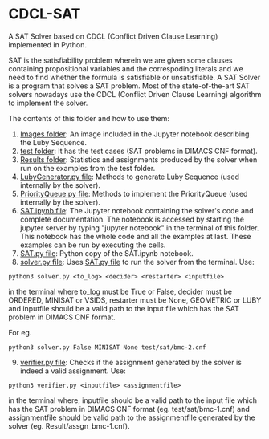 # CDCL-SAT
A SAT Solver based on CDCL (Conflict Driven Clause Learning) implemented in Python.

SAT is the satisfiability problem wherein we are given some clauses containing propositional variables and the correspoding literals and we need to find whether 
the formula is satisfiable or unsatisfiable. A SAT Solver is a program that solves a SAT problem. Most of the state-of-the-art SAT solvers nowadays use the 
CDCL (Conflict Driven Clause Learning) algorithm to implement the solver.


The contents of this folder and how to use them:

1. [Images folder](Images): An image included in the Jupyter notebook describing the Luby Sequence.
2. [test folder](test): It has the test cases (SAT problems in DIMACS CNF format).
3. [Results folder](Results): Statistics and assignments produced by the solver when run on the examples from the test folder.
4. [LubyGenerator.py file](LubyGenerator.py): Methods to generate Luby Sequence (used internally by the solver).
5. [PriorityQueue.py file](PriorityQueue.py): Methods to implement the PriorityQueue (used internally by the solver).
6. [SAT.ipynb file](SAT.ipynb): The Jupyter notebook containing the solver's code and complete documentation. The notebook is accessed by starting 
the jupyter server by typing "jupyter notebook" in the terminal of this folder. This notebook has the whole code and all the examples at last. 
These examples can be run by executing the cells.
7. [SAT.py file](SAT.py): Python copy of the SAT.ipynb notebook.
8. [solver.py file](solver.py): Uses [SAT.py file](SAT.py) to run the solver from the terminal. Use:
```
python3 solver.py <to_log> <decider> <restarter> <inputfile>
```
in the terminal
where to_log must be True or False, decider must be ORDERED, MINISAT or VSIDS, restarter must be None, GEOMETRIC
or LUBY and inputfile should be a valid path to the input file which has the SAT problem in DIMACS CNF format.

For eg.

```
python3 solver.py False MINISAT None test/sat/bmc-2.cnf
```

9. [verifier.py file](verifier.py): Checks if the assignment generated by the solver is indeed a valid assignment. Use:
```
python3 verifier.py <inputfile> <assignmentfile>
```
in the terminal
where,
inputfile should be a valid path to the input file which has the SAT problem in DIMACS CNF format (eg. test/sat/bmc-1.cnf)
and assignmentfile should be valid path to the assignmentfile generated by the solver (eg. Result/assgn_bmc-1.cnf).
